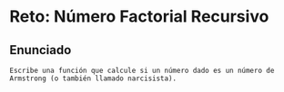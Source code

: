 # Reto: Número Factorial Recursivo

## Enunciado

```text
Escribe una función que calcule si un número dado es un número de Armstrong (o también llamado narcisista).
```